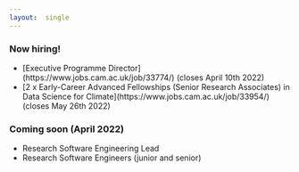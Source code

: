 ```yaml
---
layout:  single
---
```



<h3>Now hiring!</h3>

<ul>
  <li>[Executive Programme Director](https://www.jobs.cam.ac.uk/job/33774/) (closes April 10th 2022)</li>
  <li>[2 x Early-Career Advanced Fellowships (Senior Research Associates) in Data Science for Climate](https://www.jobs.cam.ac.uk/job/33954/) (closes May 26th 2022)</li>
</ul>

<h3>Coming soon (April 2022)</h3>

<ul><li>Research Software Engineering Lead</li>
  <li>Research Software Engineers (junior and senior)</li>
</ul>


